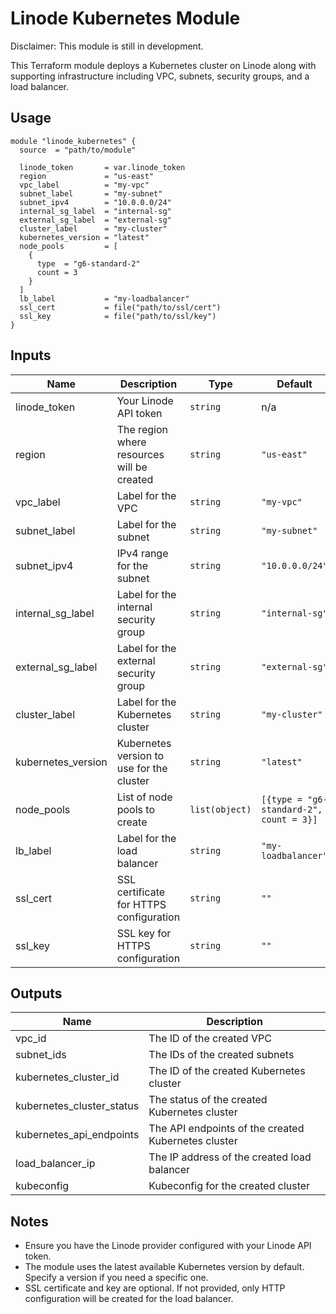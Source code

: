 # Linode Kubernetes Module

Disclaimer: This module is still in development.

This Terraform module deploys a Kubernetes cluster on Linode along with supporting infrastructure including VPC, subnets, security groups, and a load balancer.

## Usage

```hcl
module "linode_kubernetes" {
  source  = "path/to/module"
  
  linode_token       = var.linode_token
  region             = "us-east"
  vpc_label          = "my-vpc"
  subnet_label       = "my-subnet"
  subnet_ipv4        = "10.0.0.0/24"
  internal_sg_label  = "internal-sg"
  external_sg_label  = "external-sg"
  cluster_label      = "my-cluster"
  kubernetes_version = "latest"
  node_pools         = [
    {
      type  = "g6-standard-2"
      count = 3
    }
  ]
  lb_label           = "my-loadbalancer"
  ssl_cert           = file("path/to/ssl/cert")
  ssl_key            = file("path/to/ssl/key")
}
```

## Inputs

| Name | Description | Type | Default | Required |
|------|-------------|------|---------|:--------:|
| linode_token | Your Linode API token | `string` | n/a | yes |
| region | The region where resources will be created | `string` | `"us-east"` | no |
| vpc_label | Label for the VPC | `string` | `"my-vpc"` | no |
| subnet_label | Label for the subnet | `string` | `"my-subnet"` | no |
| subnet_ipv4 | IPv4 range for the subnet | `string` | `"10.0.0.0/24"` | no |
| internal_sg_label | Label for the internal security group | `string` | `"internal-sg"` | no |
| external_sg_label | Label for the external security group | `string` | `"external-sg"` | no |
| cluster_label | Label for the Kubernetes cluster | `string` | `"my-cluster"` | no |
| kubernetes_version | Kubernetes version to use for the cluster | `string` | `"latest"` | no |
| node_pools | List of node pools to create | `list(object)` | `[{type = "g6-standard-2", count = 3}]` | no |
| lb_label | Label for the load balancer | `string` | `"my-loadbalancer"` | no |
| ssl_cert | SSL certificate for HTTPS configuration | `string` | `""` | no |
| ssl_key | SSL key for HTTPS configuration | `string` | `""` | no |

## Outputs

| Name | Description |
|------|-------------|
| vpc_id | The ID of the created VPC |
| subnet_ids | The IDs of the created subnets |
| kubernetes_cluster_id | The ID of the created Kubernetes cluster |
| kubernetes_cluster_status | The status of the created Kubernetes cluster |
| kubernetes_api_endpoints | The API endpoints of the created Kubernetes cluster |
| load_balancer_ip | The IP address of the created load balancer |
| kubeconfig | Kubeconfig for the created cluster |

## Notes

- Ensure you have the Linode provider configured with your Linode API token.
- The module uses the latest available Kubernetes version by default. Specify a version if you need a specific one.
- SSL certificate and key are optional. If not provided, only HTTP configuration will be created for the load balancer.


